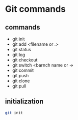 # Git commands

## commands

- git init
- git add <filename or .>
- git status
- git log
- git checkout <hash>
- git switch <barnch name or ->
- git commit
- git push
- git clone
- git pull

## initialization

```bash
git init
```
